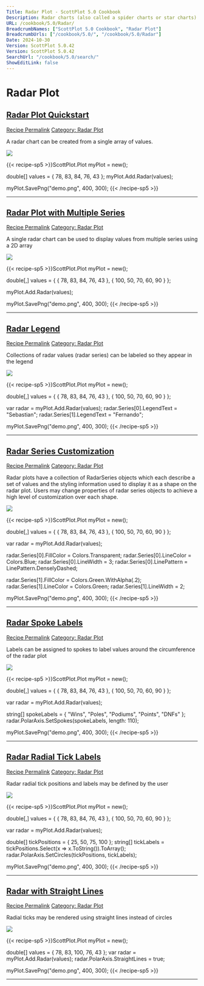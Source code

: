 ```yaml
---
Title: Radar Plot - ScottPlot 5.0 Cookbook
Description: Radar charts (also called a spider charts or star charts) represent multi-axis data as a 2D shape on axes arranged circularly around a center point.
URL: /cookbook/5.0/Radar/
BreadcrumbNames: ["ScottPlot 5.0 Cookbook", "Radar Plot"]
BreadcrumbUrls: ["/cookbook/5.0/", "/cookbook/5.0/Radar"]
Date: 2024-10-30
Version: ScottPlot 5.0.42
Version: ScottPlot 5.0.42
SearchUrl: "/cookbook/5.0/search/"
ShowEditLink: false
---
```


<h1>Radar Plot</h1>


<h2 style='border-bottom: 0;'><a href='/cookbook/5.0/Radar/RadarQuickstart'>Radar Plot Quickstart</a></h2>

<div class="d-flex mb-2">
<a class="btn btn-sm btn-primary me-1" href="/cookbook/5.0/Radar/RadarQuickstart">Recipe Permalink</a>
<a class="btn btn-sm btn-success me-1" href="/cookbook/5.0/Radar">Category: Radar Plot</a>
</div>

A radar chart can be created from a single array of values.

[![](/cookbook/5.0/images/RadarQuickstart.png?241029205813)](/cookbook/5.0/images/RadarQuickstart.png?241029205813)

{{< recipe-sp5 >}}ScottPlot.Plot myPlot = new();

double[] values = { 78, 83, 84, 76, 43 };
myPlot.Add.Radar(values);

myPlot.SavePng("demo.png", 400, 300);
{{< /recipe-sp5 >}}

<hr class='my-5 invisible'>



<h2 style='border-bottom: 0;'><a href='/cookbook/5.0/Radar/RadarMultipleQuickstart'>Radar Plot with Multiple Series</a></h2>

<div class="d-flex mb-2">
<a class="btn btn-sm btn-primary me-1" href="/cookbook/5.0/Radar/RadarMultipleQuickstart">Recipe Permalink</a>
<a class="btn btn-sm btn-success me-1" href="/cookbook/5.0/Radar">Category: Radar Plot</a>
</div>

A single radar chart can be used to display values from multiple series using a 2D array

[![](/cookbook/5.0/images/RadarMultipleQuickstart.png?241029205813)](/cookbook/5.0/images/RadarMultipleQuickstart.png?241029205813)

{{< recipe-sp5 >}}ScottPlot.Plot myPlot = new();

double[,] values = {
    { 78,  83, 84, 76, 43 },
    { 100, 50, 70, 60, 90 }
};

myPlot.Add.Radar(values);

myPlot.SavePng("demo.png", 400, 300);
{{< /recipe-sp5 >}}

<hr class='my-5 invisible'>



<h2 style='border-bottom: 0;'><a href='/cookbook/5.0/Radar/RadarLegend'>Radar Legend</a></h2>

<div class="d-flex mb-2">
<a class="btn btn-sm btn-primary me-1" href="/cookbook/5.0/Radar/RadarLegend">Recipe Permalink</a>
<a class="btn btn-sm btn-success me-1" href="/cookbook/5.0/Radar">Category: Radar Plot</a>
</div>

Collections of radar values (radar series) can be labeled so they appear in the legend

[![](/cookbook/5.0/images/RadarLegend.png?241029205813)](/cookbook/5.0/images/RadarLegend.png?241029205813)

{{< recipe-sp5 >}}ScottPlot.Plot myPlot = new();

double[,] values = {
    { 78,  83, 84, 76, 43 },
    { 100, 50, 70, 60, 90 }
};

var radar = myPlot.Add.Radar(values);
radar.Series[0].LegendText = "Sebastian";
radar.Series[1].LegendText = "Fernando";

myPlot.SavePng("demo.png", 400, 300);
{{< /recipe-sp5 >}}

<hr class='my-5 invisible'>



<h2 style='border-bottom: 0;'><a href='/cookbook/5.0/Radar/RadarSeriesCustomization'>Radar Series Customization</a></h2>

<div class="d-flex mb-2">
<a class="btn btn-sm btn-primary me-1" href="/cookbook/5.0/Radar/RadarSeriesCustomization">Recipe Permalink</a>
<a class="btn btn-sm btn-success me-1" href="/cookbook/5.0/Radar">Category: Radar Plot</a>
</div>

Radar plots have a collection of RadarSeries objects which each describe a set of values and the styling information used to display it as a shape on the radar plot. Users may change properties of radar series objects to achieve a high level of customization over each shape.

[![](/cookbook/5.0/images/RadarSeriesCustomization.png?241029205813)](/cookbook/5.0/images/RadarSeriesCustomization.png?241029205813)

{{< recipe-sp5 >}}ScottPlot.Plot myPlot = new();

double[,] values = {
    { 78,  83, 84, 76, 43 },
    { 100, 50, 70, 60, 90 }
};

var radar = myPlot.Add.Radar(values);

radar.Series[0].FillColor = Colors.Transparent;
radar.Series[0].LineColor = Colors.Blue;
radar.Series[0].LineWidth = 3;
radar.Series[0].LinePattern = LinePattern.DenselyDashed;

radar.Series[1].FillColor = Colors.Green.WithAlpha(.2);
radar.Series[1].LineColor = Colors.Green;
radar.Series[1].LineWidth = 2;

myPlot.SavePng("demo.png", 400, 300);
{{< /recipe-sp5 >}}

<hr class='my-5 invisible'>



<h2 style='border-bottom: 0;'><a href='/cookbook/5.0/Radar/RadarSpokeLabels'>Radar Spoke Labels</a></h2>

<div class="d-flex mb-2">
<a class="btn btn-sm btn-primary me-1" href="/cookbook/5.0/Radar/RadarSpokeLabels">Recipe Permalink</a>
<a class="btn btn-sm btn-success me-1" href="/cookbook/5.0/Radar">Category: Radar Plot</a>
</div>

Labels can be assigned to spokes to label values around the circumference of the radar plot

[![](/cookbook/5.0/images/RadarSpokeLabels.png?241029205813)](/cookbook/5.0/images/RadarSpokeLabels.png?241029205813)

{{< recipe-sp5 >}}ScottPlot.Plot myPlot = new();

double[,] values = {
    { 78,  83, 84, 76, 43 },
    { 100, 50, 70, 60, 90 }
};

var radar = myPlot.Add.Radar(values);

string[] spokeLabels = { "Wins", "Poles", "Podiums", "Points", "DNFs" };
radar.PolarAxis.SetSpokes(spokeLabels, length: 110);

myPlot.SavePng("demo.png", 400, 300);
{{< /recipe-sp5 >}}

<hr class='my-5 invisible'>



<h2 style='border-bottom: 0;'><a href='/cookbook/5.0/Radar/RadarRadialTicks'>Radar Radial Tick Labels</a></h2>

<div class="d-flex mb-2">
<a class="btn btn-sm btn-primary me-1" href="/cookbook/5.0/Radar/RadarRadialTicks">Recipe Permalink</a>
<a class="btn btn-sm btn-success me-1" href="/cookbook/5.0/Radar">Category: Radar Plot</a>
</div>

Radar radial tick positions and labels may be defined by the user

[![](/cookbook/5.0/images/RadarRadialTicks.png?241029205813)](/cookbook/5.0/images/RadarRadialTicks.png?241029205813)

{{< recipe-sp5 >}}ScottPlot.Plot myPlot = new();

double[,] values = {
    { 78,  83, 84, 76, 43 },
    { 100, 50, 70, 60, 90 }
};

var radar = myPlot.Add.Radar(values);

double[] tickPositions = { 25, 50, 75, 100 };
string[] tickLabels = tickPositions.Select(x => x.ToString()).ToArray();
radar.PolarAxis.SetCircles(tickPositions, tickLabels);

myPlot.SavePng("demo.png", 400, 300);
{{< /recipe-sp5 >}}

<hr class='my-5 invisible'>



<h2 style='border-bottom: 0;'><a href='/cookbook/5.0/Radar/RadarStraightLines'>Radar with Straight Lines</a></h2>

<div class="d-flex mb-2">
<a class="btn btn-sm btn-primary me-1" href="/cookbook/5.0/Radar/RadarStraightLines">Recipe Permalink</a>
<a class="btn btn-sm btn-success me-1" href="/cookbook/5.0/Radar">Category: Radar Plot</a>
</div>

Radial ticks may be rendered using straight lines instead of circles

[![](/cookbook/5.0/images/RadarStraightLines.png?241029205813)](/cookbook/5.0/images/RadarStraightLines.png?241029205813)

{{< recipe-sp5 >}}ScottPlot.Plot myPlot = new();

double[] values = { 78, 83, 100, 76, 43 };
var radar = myPlot.Add.Radar(values);
radar.PolarAxis.StraightLines = true;

myPlot.SavePng("demo.png", 400, 300);
{{< /recipe-sp5 >}}

<hr class='my-5 invisible'>


